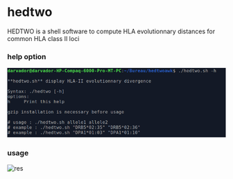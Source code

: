 # hedtwo
HEDTWO is a shell software to compute HLA evolutionnary distances for common HLA class II loci


### help option
![res](https://github.com/cdesterke/hedtwo/blob/main/help.png)


### usage
![res](https://github.com/cdesterke/hedtwo/blob/main/usage.png)
